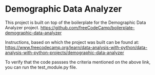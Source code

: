 # Demographic Data Analyzer

This project is built on top of the boilerplate for the Demographic Data Analyzer project. 
https://github.com/freeCodeCamp/boilerplate-demographic-data-analyzer

Instructions, based on which the project was built can be found at:
https://www.freecodecamp.org/learn/data-analysis-with-python/data-analysis-with-python-projects/demographic-data-analyzer

To verify that the code passses the criteria mentioned on the above link, you can run the test_module.py file.
